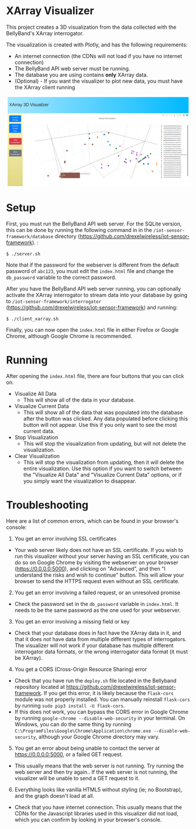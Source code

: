 # XArray Visualizer

This project creates a 3D visualization from the data collected with the BellyBand's XArray interrogator. 

The visualization is created with Plotly, and has the following requirements:

* An internet connection (the CDNs will not load if you have no internet connection)
* The BellyBand API web server must be running.
* The database you are using contains **only** XArray data. 
* (Optional) - If you want the visualizer to plot new data, you must have the XArray client running

![Alt text](screenshot.png)

# Setup

First, you must run the BellyBand API web server. For the SQLite version, this can be done by running the following command in in the `/iot-sensor-framework/database` directory (https://github.com/drexelwireless/iot-sensor-framework). :

```
$ ./server.sh
```

Note that if the password for the webserver is different from the default password of `abc123`, you must edit the `index.html` file and change the `db_password` variable to the correct password.

After you have the BellyBand API web server running, you can optionally activate the XArray interrogator to stream data into your database by going to `/iot-sensor-framework/interrogator` (https://github.com/drexelwireless/iot-sensor-framework) and running: 

```
$ ./client_xarray.sh
```

Finally, you can now open the `index.html` file in either Firefox or Google Chrome, although Google Chrome is recommended.

# Running

After opening the `index.html` file, there are four buttons that you can click on.

* Visualize All Data
    * This will show all of the data in your database.
* Visualize Current Data
    * This will show all of the data that was populated into the database after the button was clicked. Any data populated before clicking this button will not appear. Use this if you only want to see the most current data.
* Stop Visualization
    * This will stop the visualization from updating, but will not delete the visualization.
* Clear Visualization
    * This will stop the visualization from updating, then it will delete the entire visualization. Use this option if you want to switch between the "Visualize All Data" and "Visualize Current Data" options, or if you simply want the visualization to disappear.
    
# Troubleshooting

Here are a list of common errors, which can be found in your browser's console:

1. You get an error involving SSL certificates
* Your web server likely does not have an SSL certificate. If you wish to run this visualizer without your server having an SSL certificate, you can do so on Google Chrome by visiting the webserver on your browser (https://0.0.0.0:5000), and clicking on "Advanced", and then "I understand the risks and wish to continue" button. This will allow your browser to send the HTTPS request even without an SSL certificate.

2. You get an error involving a failed request, or an unresolved promise
* Check the password set in the `db_password` variable in `index.html`. It needs to be the same password as the one used for your webserver. 

3. You get an error involving a missing field or key
* Check that your database does in fact have the XArray data in it, and that it does *not* have data from multiple different types of interrogators. The visualizer will not work if your database has multiple different interrogator data formats, or the wrong interrogator data format (it must be XArray).

4. You get a CORS (Cross-Origin Resource Sharing) error
* Check that you have run the `deploy.sh` file located in the Bellyband repository located at https://github.com/drexelwireless/iot-sensor-framework. If you get this error, it is likely because the `flask-cors` module was not properly installed. You can manually reinstall `flask-cors` by running `sudo pip3 install -U flask-cors`.
* If this does not work, you can bypass the CORS error in Google Chrome by running `google-chrome --disable-web-security` in your terminal. On Windows, you can do the same thing by running `C:\ProgramFiles\Google\Chrome\Application\chrome.exe --disable-web-security`, although your Google Chrome directory may vary.

5. You get an error about being unable to contact the server at https://0.0.0.0:5000, or a failed GET request.
* This usually means that the web server is not running. Try running the web server and then try again.. If the web server is not running, the visualizer will be unable to send a GET request to it.

6. Everything looks like vanilla HTML5 without styling (ie; no Bootstrap), and the graph doesn't load at all.
* Check that you have internet connection. This usually means that the CDNs for the Javascript libraries used in this visualizer did not load, which you can confirm by looking in your browser's console.
